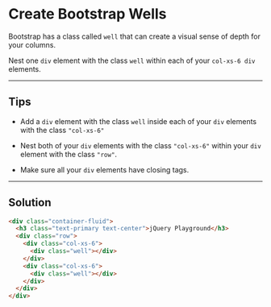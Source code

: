 # Create Bootstrap Wells

Bootstrap has a class called `well` that can create a visual sense of depth for your columns.

Nest one `div` element with the class `well` within each of your `col-xs-6 div` elements.

---

## Tips

- Add a `div` element with the class `well` inside each of your `div` elements with the class `"col-xs-6"`

- Nest both of your `div` elements with the class `"col-xs-6"` within your `div` element with the class `"row"`.

- Make sure all your `div` elements have closing tags.

---

## Solution

```html
<div class="container-fluid">
  <h3 class="text-primary text-center">jQuery Playground</h3>
  <div class="row">
    <div class="col-xs-6">
      <div class="well"></div>
    </div>
    <div class="col-xs-6">
      <div class="well"></div>
    </div>
  </div>
</div>
```